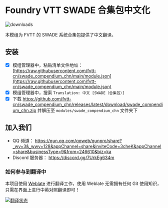 # Foundry VTT SWADE 合集包中文化
![downloads](https://img.shields.io/github/downloads/fvtt-cn/swade_compendium_chn/total)

本模组为 FVTT 的 SWADE 系统合集包提供了中文翻译。

## 安装
- [x] 模组管理器中，粘贴清单文件地址： [https://raw.githubusercontent.com/fvtt-cn/swade_compendium_chn/main/module.json](https://raw.githubusercontent.com/fvtt-cn/swade_compendium_chn/main/module.json)
- [x] 模组管理器中，搜索 `Translation: 中文 [SWADE（合集包）]`
- [x] 下载 https://github.com/fvtt-cn/swade_compendium_chn/releases/latest/download/swade_compendium_chn.zip 并解压至 `modules/swade_compendium_chn` 文件夹下

## 加入我们
- QQ 频道： https://qun.qq.com/qqweb/qunpro/share?_wv=3&_wwv=128&appChannel=share&inviteCode=3cheK&appChannel=share&businessType=9&from=246610&biz=ka
- Discord 服务器： https://discord.gg/7UrkEg634m

### 如何参与到翻译中
本项目使用 [Weblate](https://hosted.weblate.org/) 进行翻译工作，使用 Weblate 无需拥有任何 Git 使用知识，只需在界面上进行中英对照翻译即可！

<a href="https://weblate.dickytwister.org/engage/swade/">
<img src="https://weblate.dickytwister.org/widgets/swade/-/open-graph.png" alt="翻译状态" />
</a>
